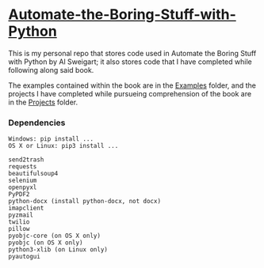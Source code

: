 # [Automate-the-Boring-Stuff-with-Python](https://automatetheboringstuff.com)
This is my personal repo that stores code used in Automate the Boring Stuff with Python by Al Sweigart; it also stores code that I have completed while following along said book. 

The examples contained within the book are in the [Examples](https://github.com/lprescott/Automate-the-Boring-Stuff-with-Python/edit/master/Examples/) folder, and the projects I have completed while pursueing comprehension of the book are in the [Projects](https://github.com/lprescott/Automate-the-Boring-Stuff-with-Python/edit/master/Projects/) folder.

### Dependencies
    Windows: pip install ...
    OS X or Linux: pip3 install ...

    send2trash
    requests
    beautifulsoup4
    selenium
    openpyxl
    PyPDF2
    python-docx (install python-docx, not docx)
    imapclient
    pyzmail
    twilio
    pillow
    pyobjc-core (on OS X only)
    pyobjc (on OS X only)
    python3-xlib (on Linux only)
    pyautogui
